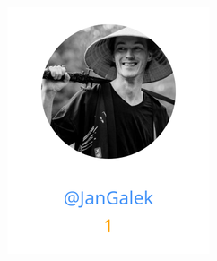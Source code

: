 
<div>
<span>
  <a href="https://github.com/JanGalek"><img src="https://raw.githubusercontent.com/gouef/github-wiki-sync-repository-action/refs/heads/contributors-svg/.github/contributors/JanGalek.svg" alt="JanGalek" /></a>
</span>
</div>

